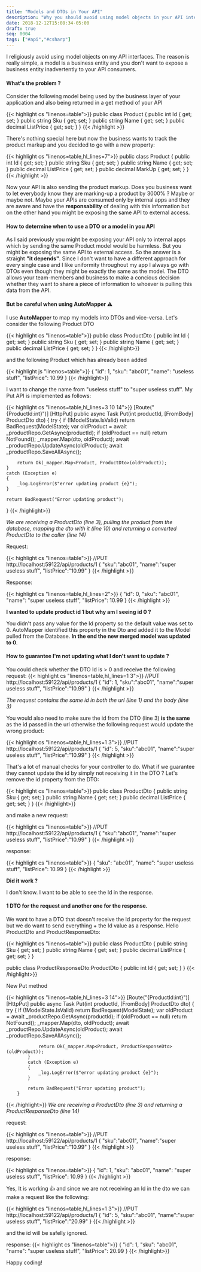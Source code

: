 ```yaml
---
title: "Models and DTOs in Your API"
description: "Why you should avoid using model objects in your API interfaces"
date: 2018-12-12T15:08:34-05:00
draft: true
seq: 0004
tags: ["#api","#csharp"]
---
```


I religiously avoid using model objects on my API interfaces. The reason is really simple, a model is a business entity and you don't want to expose a business entity inadvertently to your API consumers. <!--more--> 
#### What's the problem ?

Consider the following model being used by the business layer of your application and also being returned in a get method of your API

{{< highlight cs "linenos=table">}}
public class Product
{
	public int Id { get; set; }
	public string Sku { get; set; }
	public string Name { get; set; }
	public decimal ListPrice { get; set; }
}
{{< /highlight >}}

There's nothing special here but now the business wants to track the product markup and you decided to go with a new property:

{{< highlight cs "linenos=table,hl_lines=7">}}
public class Product
{
	public int Id { get; set; }
	public string Sku { get; set; }
	public string Name { get; set; }
	public decimal ListPrice { get; set; }
	public decimal MarkUp { get; set; }
}
{{< /highlight >}}

Now your API is also sending the product markup. Does you business want to let everybody know they are marking-up a product by 3000% ? Maybe or maybe not. Maybe your APIs are consumed only by internal apps and they 
are aware and have the **responsability** of dealing with this information but on the other hand you might be exposing the same API to external access. 

#### How to determine when to use a DTO or a model in you API
As I said previously you might be exposing your API only to internal apps which by sending the same Product model would be harmless. But you might be exposing the same API to external access. So the answer is a straight
**"it depends"**. Since I don't want to have a different approach for every single case and I like uniformity throughout my app I always go with DTOs even though they might be exactly the same as the model. The DTO allows your 
team-members and business to make a concious decision whether they want to share a piece of information to whoever is pulling this data from the API.

#### But be careful when using AutoMapper :warning:
I use **AutoMapper** to map my models into DTOs and vice-versa. Let's consider the following Product DTO

{{< highlight cs "linenos=table">}}
public class ProductDto
{
	public int Id { get; set; }
	public string Sku { get; set; }
	public string Name { get; set; }
	public decimal ListPrice { get; set; }
}
{{< /highlight>}}	

and the following Product which has already been added

{{< highlight js "linenos=table">}}
{
    "id": 1,
    "sku": "abc01",
    "name": "useless stuff",
    "listPrice": 10.99
}
{{< /highlight>}}	

I want to change the name from "useless stuff" to "super useless stuff". My Put API is implemented as follows:

{{< highlight cs "linenos=table,hl_lines=3 10 14">}}
[Route("{ProductId:int}")]
[HttpPut]
public async Task<IActionResult> Put(int productId, [FromBody] ProductDto dto)
{
	try
	{
		if (!ModelState.IsValid) return BadRequest(ModelState);
		var oldProduct = await _productRepo.GetAsync(productId);
		if (oldProduct == null) return NotFound();
		_mapper.Map(dto, oldProduct);
		await _productRepo.UpdateAsync(oldProduct);
		await _productRepo.SaveAllAsync();

		return Ok(_mapper.Map<Product, ProductDto>(oldProduct));
	}
	catch (Exception e)
	{
		_log.LogError($"error updating product {e}");
	}

	return BadRequest("Error updating product");
}
{{< /highlight>}}	

_We are receiving a ProductDto (line 3), pulling the product from the database, mapping the dto with it (line 10) and returning a converted ProductDto to the caller (line 14)_
 

Request:

{{< highlight cs "linenos=table">}}
//PUT http://localhost:59122/api/products/1
{
	"sku":"abc01",
	"name":"super useless stuff",
	"listPrice":"10.99"
}
{{< /highlight >}}	

Response:

{{< highlight cs "linenos=table,hl_lines=2">}}
{
    "id": 0,
    "sku": "abc01",
    "name": "super useless stuff",
    "listPrice": 10.99
}
{{< /highlight >}}	

**I wanted to update product id 1 but why am I seeing id 0 ?** 

You didn't pass any value for the Id property so the default value was set to 0. AutoMapper identified this property in the Dto and added it to the Model pulled from the Database. 
**In the end the new merged model was updated to 0**.

#### How to guarantee I'm not updating what I don't want to update ?

You could check whether the DTO Id is > 0 and receive the following request:
{{< highlight cs "linenos=table,hl_lines=1 3">}}
//PUT http://localhost:59122/api/products/1
{
	"id": 1,
	"sku":"abc01",
	"name":"super useless stuff",
	"listPrice":"10.99"
}
{{< /highlight >}}	

_The request contains the same id in both the url (line 1) and the body (line 3)_

You would also need to make sure the id from the DTO (line 3) **is the same** as the id passed in the url otherwise the following request would update the wrong product:

{{< highlight cs "linenos=table,hl_lines=1 3">}}
//PUT http://localhost:59122/api/products/1
{
	"id": 5,
	"sku":"abc01",
	"name":"super useless stuff",
	"listPrice":"10.99"
}
{{< /highlight >}}	

That's a lot of manual checks for your controller to do. What if we guarantee they cannot update the id by simply not receiving it in the DTO ? Let's remove the id property from the DTO:

{{< highlight cs "linenos=table">}}
public class ProductDto
{
	public string Sku { get; set; }
	public string Name { get; set; }
	public decimal ListPrice { get; set; }
}
{{< /highlight>}}

and make a new request:

{{< highlight cs "linenos=table">}}
//PUT http://localhost:59122/api/products/1
{
	"sku":"abc01",
	"name":"super useless stuff",
	"listPrice":"10.99"
}
{{< /highlight >}}	

response:

{{< highlight cs "linenos=table">}}
{
    "sku": "abc01",
    "name": "super useless stuff",
    "listPrice": 10.99
}
{{< /highlight >}}	

**Did it work ?**

I don't know. I want to be able to see the Id in the response.

#### 1 DTO for the request and another one for the response.

We want to have a DTO that doesn't receive the Id property for the request but we do want to send everything + the Id value as a response. Hello ProductDto and ProductResponseDto:

{{< highlight cs "linenos=table">}}
public class ProductDto
{
	public string Sku { get; set; }
	public string Name { get; set; }
	public decimal ListPrice { get; set; }
}

public class ProductResponseDto:ProductDto
{
	public int Id { get; set; }
}
{{< /highlight>}}

New Put method

{{< highlight cs "linenos=table,hl_lines=3 14">}}
        [Route("{ProductId:int}")]
        [HttpPut]
        public async Task<IActionResult> Put(int productId, [FromBody] ProductDto dto)
        {
            try
            {
                if (!ModelState.IsValid) return BadRequest(ModelState);
                var oldProduct = await _productRepo.GetAsync(productId);
                if (oldProduct == null) return NotFound();
                _mapper.Map(dto, oldProduct);
                await _productRepo.UpdateAsync(oldProduct);
                await _productRepo.SaveAllAsync();

                return Ok(_mapper.Map<Product, ProductResponseDto>(oldProduct));
            }
            catch (Exception e)
            {
                _log.LogError($"error updating product {e}");
            }

            return BadRequest("Error updating product");
        }
{{< /highlight>}}
_We are receiving a ProductDto (line 3) and returning a ProductResponseDto (line 14)_


request:

{{< highlight cs "linenos=table">}}
//PUT http://localhost:59122/api/products/1
{
	"sku":"abc01",
	"name":"super useless stuff",
	"listPrice":"10.99"
}
{{< /highlight >}}	

response:

{{< highlight cs "linenos=table">}}
{
    "id": 1,
    "sku": "abc01",
    "name": "super useless stuff",
    "listPrice": 10.99
}
{{< /highlight >}}	

Yes, It is working :thumbsup: and since we are not receiving an Id in the dto we can make a request like the following:

{{< highlight cs "linenos=table,hl_lines=1 3">}}
//PUT http://localhost:59122/api/products/1
{
	"id": 5,
	"sku":"abc01",
	"name":"super useless stuff",
	"listPrice":"20.99"
}
{{< /highlight >}}	

and the id will be safelly ignored.

response:
{{< highlight cs "linenos=table">}}
{
    "id": 1,
    "sku": "abc01",
    "name": "super useless stuff",
    "listPrice": 20.99
}
{{< /highlight>}}


Happy coding!
